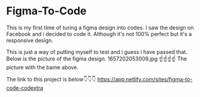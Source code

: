 # Figma-To-Code
This is my first time of turing a figma design into codes. I saw the design on Facebook and i decided to code it. Although it's not 100% perfect but it's a responsive design.

This is just a way of putting myself to test and i guess i have passed that. Below is the picture of the figma design.
1657202053009.jpg
☝️☝️☝️☝️
The picture with the bame above.

The link to this project is below👇👇👇
https://app.netlify.com/sites/figma-to-code-codextra
